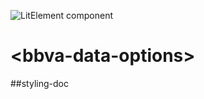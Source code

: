![LitElement component](https://img.shields.io/badge/litElement-component-blue.svg)

# \<bbva-data-options>

##styling-doc